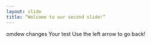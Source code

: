 ```yaml
---
layout: slide
title: “Welcome to our second slide!”
---
```

omdew changes
Your test
Use the left arrow to go back!
